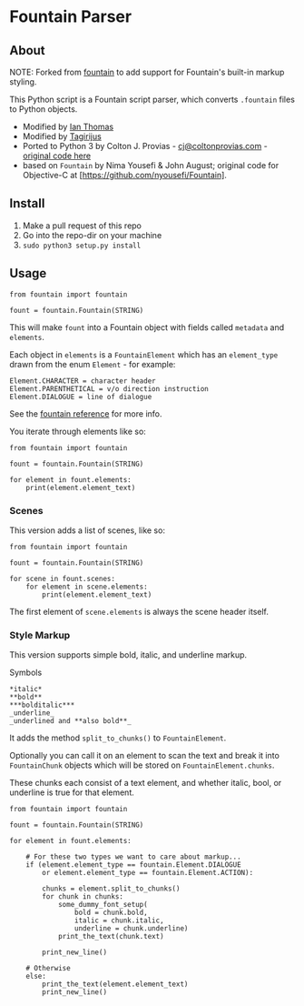 # Fountain Parser

## About

NOTE: Forked from [fountain](https://github.com/Tagirijus/fountain) to add support for Fountain's built-in markup styling.

This Python script is a Fountain script parser, which converts `.fountain` files to Python objects.

* Modified by [Ian Thomas](https://github.com/wildwinter/)
* Modified by [Tagirijus](https://github.com/Tagirijus/)
* Ported to Python 3 by Colton J. Provias - cj@coltonprovias.com - [original code here](https://gist.github.com/ColtonProvias/8232624)
* based on `Fountain` by Nima Yousefi & John August; original code for Objective-C at [https://github.com/nyousefi/Fountain].

## Install

1. Make a pull request of this repo
3. Go into the repo-dir on your machine
2. `sudo python3 setup.py install`

## Usage

```
from fountain import fountain

fount = fountain.Fountain(STRING)
```

This will make `fount` into a Fountain object with fields called `metadata` and `elements`.

Each object in `elements` is a `FountainElement` which has an `element_type` drawn from the
enum `Element` - for example:
```
Element.CHARACTER = character header
Element.PARENTHETICAL = v/o direction instruction
Element.DIALOGUE = line of dialogue
```

See the [fountain reference](https://fountain.io/syntax) for more info.

You iterate through elements like so:
```
from fountain import fountain

fount = fountain.Fountain(STRING)

for element in fount.elements:
    print(element.element_text)

```

### Scenes
This version adds a list of scenes, like so:
```
from fountain import fountain

fount = fountain.Fountain(STRING)

for scene in fount.scenes:
    for element in scene.elements:
        print(element.element_text)

```
The first element of `scene.elements` is always the scene header itself.

### Style Markup
This version supports simple bold, italic, and underline markup.

Symbols
```
*italic*
**bold**
***bolditalic***
_underline_
_underlined and **also bold**_
```

It adds the method `split_to_chunks()` to `FountainElement`.

Optionally you can call it on an element to scan the text and break it into `FountainChunk` objects which will be stored on `FountainElement.chunks`.

These chunks each consist of a text element, and whether italic, bool, or underline is true for that element.

```
from fountain import fountain

fount = fountain.Fountain(STRING)

for element in fount.elements:
    
    # For these two types we want to care about markup...
    if (element.element_type == fountain.Element.DIALOGUE
        or element.element_type == fountain.Element.ACTION):

        chunks = element.split_to_chunks()
        for chunk in chunks:
            some_dummy_font_setup(
                bold = chunk.bold, 
                italic = chunk.italic,
                underline = chunk.underline)
            print_the_text(chunk.text)

        print_new_line()

    # Otherwise
    else:
        print_the_text(element.element_text)
        print_new_line()
        

```
